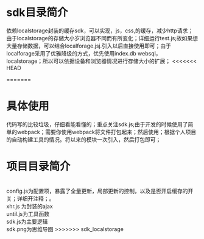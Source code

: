 <h1>sdk目录简介</h1>
依赖localstorage封装的缓存sdk，可以实现，js，css,的缓存，减少http请求；
由于localstorage的存储大小岁浏览器不同而有所变化；详细运行test.js;故如果想大量存储数据，可以结合localforage.jsj.引入以后直接使用即可；由于localforage采用了优雅降级的方式，优先使用index.db websql， localstorage；所以可以依据设备和浏览器情况进行存储大小的扩展；
<<<<<<< HEAD

=======
<h1>具体使用</h1>
代码写的比较垃圾，仔细看能看懂的；重点关注sdk.js;由于开发的时候使用了简单的webpack；需要你使用webpack将文件打包起来；然后使用；根据个人项目的自动构建工具的情况。将以来的模块一次引入，然后打包即可；
<h1>项目目录简介</h1>
<br>config.js为配置项，暴露了全量更新，局部更新的控制，以及是否开启缓存的开关；详细开注释；。
<br>xhr.js 为封装的ajax
<br>until.js为工具函数
<br>sdk.js为主要逻辑 
<br>sdk.png为思维导图
>>>>>>> sdk_localstorage
